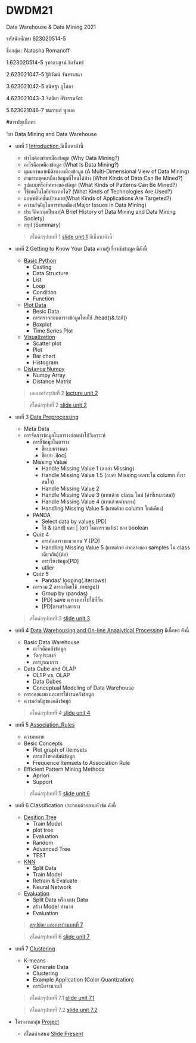 # DWDM21
Data Warehouse &amp; Data Mining 2021

รหัสนักศึกษา 623020514-5

ชื่อกลุ่ม : Natasha Romanoff

1.623020514-5	จุฑากาญจน์ ชิงจันทร์

2.623021047-5	ฐิติวัฒน์ จันทรเสนา

3.623021042-5	ขนิษฐา ภูโสภา

4.623021043-3	จิตติยา ศิริธรรมจักร

5.623021046-7	ชนกานต์ พูลผล

#สารบัญเนื้อหา

วิชา Data Mining and Data Warehouse

* บทที่ 1 [Introduction ](https://github.com/623020514-5/DWDM21/blob/main/%E0%B8%8A%E0%B8%B5%E0%B8%97%E0%B8%AA%E0%B8%A3%E0%B8%B8%E0%B8%9B%E0%B8%9A%E0%B8%97-1.pdf) มีเนื้อหาดังนี้

  * ทำไมต้องทำเหมืองข้อมูล (Why Data Mining?)
  * อะไรคือเหมืองข้อมูล (What Is Data Mining?)
  * มุมมองหลายมิติของเหมืองข้อมูล (A Multi-Dimensional View of Data Mining)
  * สามารถขุดเเหมืองข้อมูลที่ไหนได้บ้าง (What Kinds of Data Can Be Mined?)
  * รูปแบบหรือทิศทางของข้อมูล (What Kinds of Patterns Can Be Mined?)
  * ใช้เทคโนโลยีประเภทใด? (What Kinds of Technologies Are Used?)
  * แอพพลิเคชั่นเป้าหมาย(What Kinds of Applications Are Targeted?)
  * ความสำคัญในการทำเหมือง(Major Issues in Data Mining)
  * ประวัติความเป็นมา(A Brief History of Data Mining and Data Mining Society)
  * สรุป (Summary)
  

  > สไลด์สรุปบทที่ 1 [slide unit 1](https://github.com/623020514-5/DWDM21/blob/main/%E0%B8%8A%E0%B8%B5%E0%B8%97%E0%B8%AA%E0%B8%A3%E0%B8%B8%E0%B8%9B%E0%B8%9A%E0%B8%97-1.pdf) มีเนื้อหาดังนี้
  

* บทที่ 2 Getting to Know Your Data ความรู้เกี่ยวกับข้อมูล มีดังนี้
  * [Basic Python](https://github.com/623020514-5/DWDM21/blob/main/Data101_(Chapter2).ipynb)
    * Casting
    * Data Structure
    * List
    * Loop
    * Condition
    * Function
  * [Plot Data](https://github.com/623020514-5/DWDM21/blob/main/Data102(Chapter2).ipynb)
    * Besic Data
    * การตรวจสอบตารางข้อมูลโดยใช้ .head()&.tail()
    * Boxplot
    * Time Series Plot
  * [Visualizetion](https://github.com/623020514-5/DWDM21/blob/main/Data_Visualizetion.ipynb)
    * Scatter plot
    * Plot
    * Bar chart
    * Histogram
  * [Distance Numpy](https://github.com/623020514-5/DWDM21/blob/main/Distance_Numpy.ipynb)
    * Numpy Array
    * Distance Matrix

  > เลคเชอร์สรุปบที่ 2 [lecture unit 2](https://github.com/623020514-5/DWDM21/blob/main/%E0%B8%AA%E0%B8%A3%E0%B8%B8%E0%B8%9B-chapter2.pdf)

  > สไลด์สรุปบที่ 2 [slide unit 2](https://github.com/623020514-5/DWDM21/blob/main/%E0%B8%AA%E0%B9%84%E0%B8%A5%E0%B8%94%E0%B9%8C%E0%B8%8A%E0%B8%B5%E0%B8%97%E0%B8%9A%E0%B8%97%E0%B8%97%E0%B8%B5%E0%B9%88%202.pdf)
  
  
* บทที่ 3 [Data Preprocessing](https://github.com/623020514-5/DWDM21/blob/main/Data_Preprocessing(Chapter3).ipynb)

  * Meta Data
  * การจัดการข้อมูลในตารางก่อนนำไปวิเคราะห์
    * การชี้ข้อมูลในตาราง
      * ชี้แบบธรรมดา
      * ชี้แบบ .iloc[
    * Missing Value
      * Handle Missing Value 1 (ลบค่า Missing)
      * Handle Missing Value 1.5 (ลบค่า Missing เฉพาะใน column ที่เราสนใจ)
      * Handle Missing Value 2
      * Handle Missing Value 3 (แทนด้วย class ใหม่ (ค่าที่เหมาะสม))
      * Handle Missing Value 4 (แทนด้วยค่ากลาง)
      * Handling Missing Value 5 (แทนด้วย column ใกล้เคียง)
    * PANDA
      * Select data by values [PD]
      * ใช้ & (and) และ | (or) ในการรวม list ของ boolean
    * Quiz 4
      * การต่อตารางแนวแกน Y [PD]
      * Handling Missing Value 5 (แทนด้วย ค่ากลางของ samples ใน class เดียวกัน)(ต่อ)
      * การเรียงข้อมูล[PD]
      * utlier
    * Quiz 5
      * Pandas' looping(.iterrows)
    * การรวม 2 ตารางโดยใช้ .merge()
      * Group by (pandas)
      * [PD] save ตารางเอาไปใช้ที่อื่น
      * [PD]การสร้างตาราง
      

  > สไลด์สรุปบทที่ 3 [slide unit 3](https://github.com/623020514-5/DWDM21/blob/main/%E0%B8%8A%E0%B8%B5%E0%B8%97%E0%B8%AA%E0%B8%A3%E0%B8%B8%E0%B8%9B%E0%B8%9A%E0%B8%97%E0%B8%97%E0%B8%B5%E0%B9%88%203.pdf)

* บทที่ 4 [Data Warehousing and On-line Anaalytical Processing](https://github.com/623020514-5/DWDM21/blob/main/%E0%B8%8A%E0%B8%B5%E0%B8%97%E0%B8%AA%E0%B8%A3%E0%B8%B8%E0%B8%9B%E0%B8%9A%E0%B8%97%E0%B8%97%E0%B8%B5%E0%B9%88%204.pdf) มีเนื้อหา ดังนี้ 
  * Basic Data Warehouse
    * อะไรคือคลังข้อมูล
    * วัตถุประสงค์
    * การบูรณาการ
  * Data Cube and OLAP
    * OLTP vs. OLAP
    * Data Cubes
    * Conceptual Modeling of Data Warehouse
  * การออกแบบ และการใช้งานคลังข้อมูล
  * ความสำคัญของคลังข้อมูล
  > สไลด์สรุปบทที่ 4 [slide unit 4](https://github.com/623020514-5/DWDM21/blob/main/%E0%B8%8A%E0%B8%B5%E0%B8%97%E0%B8%AA%E0%B8%A3%E0%B8%B8%E0%B8%9B%E0%B8%9A%E0%B8%97%E0%B8%97%E0%B8%B5%E0%B9%88%204.pdf)

* บทที่ 5 [Association_Rules](https://github.com/623020514-5/DWDM21/blob/main/Chapter6_Association_Rules.ipynb)
  * ความหมาย
  * Besic Concepts
    * Plot graph of Itemsets
    * การแก้ไขคอลัมน์ข้อมูล
    * Frequence Itemsets to Association Rule
  * Efficient Pattern Mining Methods
    * Apriori
    * Support

  > สไลด์สรุปบทที่ 5 [slide unit 6](https://github.com/623020514-5/DWDM21/blob/main/%E0%B8%8A%E0%B8%B5%E0%B8%97%E0%B8%AA%E0%B8%A3%E0%B8%B8%E0%B8%9B%E0%B8%9A%E0%B8%97%E0%B8%97%E0%B8%B5%E0%B9%88-6.pdf)

* บทที่ 6 Classification ประกอบด้วยสามหัวข้อ ดังนี้
  * [Desition Tree](https://github.com/623020514-5/DWDM21/blob/main/Chapter7_Classification_(Decision_Tree).ipynb)
    * Train Model
    * plot tree
    * Evaluation
    * Random
    * Advanced Tree
    * TEST
  * [KNN](https://github.com/623020514-5/DWDM21/blob/main/Chap7_Classification_(KNN_NN).ipynb)
    * Split Data
    * Train Model
    * Retrain & Evaluate
    * Neural Network
  * [Evaluation](https://github.com/623020514-5/DWDM21/blob/main/Chap7_Classification_(Evaluation).ipynb)
    * Split Data หรือ แบ่ง Data
    * สร้าง Model ทำนาย
    * Evaluation
  
  > [สรุปย่อย และการบ้านบทที่ 7 ](https://github.com/623020514-5/DWDM21/blob/main/ch7.pdf)


  > สไลด์สรุปบทที่ 6 [slide unit 7](https://github.com/623020514-5/DWDM21/blob/93929a954ee7a6030f1264e5337772a9b4883195/%E0%B8%AA%E0%B9%84%E0%B8%A5%E0%B8%94%E0%B9%8C%E0%B8%8A%E0%B8%B5%E0%B8%97%E0%B8%AA%E0%B8%A3%E0%B8%B8%E0%B8%9B%E0%B8%9A%E0%B8%97%E0%B8%97%E0%B8%B5%E0%B9%88%207.pdf)

* บทที่ 7 [Clustering](https://github.com/623020514-5/DWDM21/blob/main/Chap_8_Clustering.ipynb)
  * K-means
    * Generate Data
    * Clustering
    * Example Application (Color Quantization)
    * การนับจำนวนสี

  > สไลด์สรุปบทที่ 7.1 [slide unit 7.1](https://github.com/623020514-5/DWDM21/blob/main/%E0%B8%AA%E0%B9%84%E0%B8%A5%E0%B8%94%E0%B9%8C%E0%B8%8A%E0%B8%B5%E0%B8%97%E0%B8%9A%E0%B8%97%E0%B8%97%E0%B8%B5%E0%B9%88%208.1.pdf)

  > สไลด์สรุปบทที่ 7.2 [slide unit 7.2](https://github.com/623020514-5/DWDM21/blob/main/%E0%B8%AA%E0%B9%84%E0%B8%A5%E0%B8%94%E0%B9%8C%E0%B8%8A%E0%B8%B5%E0%B8%97%E0%B8%9A%E0%B8%97%E0%B8%97%E0%B8%B5%E0%B9%88%208.2.pdf)

* โครงงานกลุ่ม [Project](https://github.com/623020514-5/DWDM21/blob/main/Project.ipynb)
  * สไลด์นำเสนอ [Slide Present](https://github.com/623020514-5/DWDM21/blob/main/Project.pdf)


